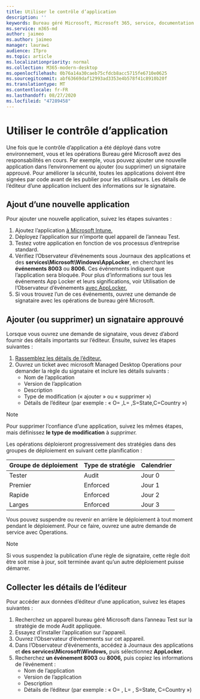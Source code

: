 ```yaml
---
title: Utiliser le contrôle d’application
description: ''
keywords: Bureau géré Microsoft, Microsoft 365, service, documentation
ms.service: m365-md
author: jaimeo
ms.author: jaimeo
manager: laurawi
audience: ITpro
ms.topic: article
ms.localizationpriority: normal
ms.collection: M365-modern-desktop
ms.openlocfilehash: 0b76a14a30caeb75cfdcb8acc5715fe6710e0625
ms.sourcegitcommit: abf63669daf12993ad3353e4b578f41c8910b20f
ms.translationtype: MT
ms.contentlocale: fr-FR
ms.lasthandoff: 08/27/2020
ms.locfileid: "47289458"
---
```

# <a name="work-with-app-control"></a>Utiliser le contrôle d’application

Une fois que le contrôle d’application a été déployé dans votre environnement, vous et les opérations Bureau géré Microsoft avez des responsabilités en cours. Par exemple, vous pouvez ajouter une nouvelle application dans l’environnement ou ajouter (ou supprimer) un signataire approuvé. Pour améliorer la sécurité, toutes les applications doivent être signées par code avant de les publier pour les utilisateurs. Les détails de l’éditeur d’une application incluent des informations sur le signataire.


## <a name="add-a-new-app"></a>Ajout d’une nouvelle application

Pour ajouter une nouvelle application, suivez les étapes suivantes :

1. Ajoutez l’application [à Microsoft Intune.](https://docs.microsoft.com/mem/intune/apps/apps-win32-app-management)
2. Déployez l’application sur n’importe quel appareil de l’anneau Test. 
3. Testez votre application en fonction de vos processus d’entreprise standard. 
4. Vérifiez l’Observateur d’événements sous Journaux des applications et des **services\Microsoft\Windows\AppLocker**, en cherchant les **événements 8003** ou **8006.** Ces événements indiquent que l’application sera bloquée. Pour plus d’informations sur tous les événements App Locker et leurs significations, voir Utilisation de l’Observateur d’événements [avec AppLocker.](https://docs.microsoft.com/windows/security/threat-protection/windows-defender-application-control/applocker/using-event-viewer-with-applocker)
5. Si vous trouvez l’un de ces événements, ouvrez une demande de signataire avec les opérations de bureau géré Microsoft.

## <a name="add-or-remove-a-trusted-signer"></a>Ajouter (ou supprimer) un signataire approuvé

Lorsque vous ouvrez une demande de signataire, vous devez d’abord fournir des détails importants sur l’éditeur. Ensuite, suivez les étapes suivantes :

1. [Rassemblez les détails de l’éditeur.](#gather-publisher-details)
2. Ouvrez un ticket avec microsoft Managed Desktop Operations pour demander la règle du signataire et inclure les détails suivants :  
    - Nom de l’application 
    - Version de l’application 
    - Description 
    - Type de modification (« ajouter » ou « supprimer »)  
    - Détails de l’éditeur (par exemple : « O= <publisher name> ,L= <location> ,S=State,C=Country ») 

> [!NOTE]
> Pour supprimer l’confiance d’une application, suivez les mêmes étapes, mais définissez **le type de modification** à *supprimer.*

Les opérations déploieront progressivement des stratégies dans des groupes de déploiement en suivant cette planification :


|Groupe de déploiement  |Type de stratégie  |Calendrier  |
|---------|---------|---------|
|Tester     |  Audit       |  Jour 0       |
|Premier     | Enforced        | Jour 1        |
|Rapide     | Enforced        |  Jour 2       |
|Larges     | Enforced        |  Jour 3       |


Vous pouvez suspendre ou revenir en arrière le déploiement à tout moment pendant le déploiement. Pour ce faire, ouvrez une autre demande de service avec Operations.

> [!NOTE]
> Si vous suspendez la publication d’une règle de signataire, cette règle doit être soit mise à jour, soit terminée avant qu’un autre déploiement puisse démarrer.

## <a name="gather-publisher-details"></a>Collecter les détails de l’éditeur

Pour accéder aux données d’éditeur d’une application, suivez les étapes suivantes :

1. Recherchez un appareil bureau géré Microsoft dans l’anneau Test sur la stratégie de mode Audit appliquée. 
2. Essayez d’installer l’application sur l’appareil.
3. Ouvrez l’Observateur d’événements sur cet appareil. 
4. Dans l’Observateur d’événements, accédez à Journaux des applications et **des services\Microsoft\Windows,** puis sélectionnez **AppLocker.** 
5. Recherchez **un événement 8003** ou **8006,** puis copiez les informations de l’événement : 
    - Nom de l’application 
    - Version de l’application 
    - Description 
    - Détails de l’éditeur (par exemple : « O= <publisher name> , L= <location> , S=State, C=Country ») 
